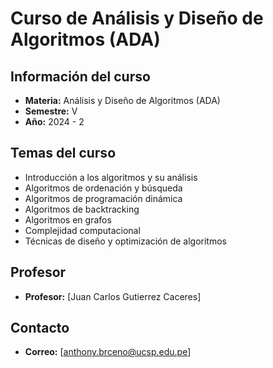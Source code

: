 # Curso de Análisis y Diseño de Algoritmos (ADA)

## Información del curso
- **Materia:** Análisis y Diseño de Algoritmos (ADA)
- **Semestre:** V
- **Año:** 2024 - 2

## Temas del curso
- Introducción a los algoritmos y su análisis
- Algoritmos de ordenación y búsqueda
- Algoritmos de programación dinámica
- Algoritmos de backtracking
- Algoritmos en grafos
- Complejidad computacional
- Técnicas de diseño y optimización de algoritmos

## Profesor
- **Profesor:** [Juan Carlos Gutierrez Caceres]

## Contacto
- **Correo:** [anthony.brceno@ucsp.edu.pe]

